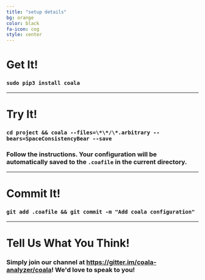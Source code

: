 ```yaml
---
title: "setup details"
bg: orange
color: black
fa-icon: cog
style: center
---
```


# Get It!

### `sudo pip3 install coala`

-------------------------

# Try It!

### `cd project && coala --files=\*\*/\*.arbitrary --bears=SpaceConsistencyBear --save`

### Follow the instructions. Your configuration will be automatically saved to the `.coafile` in the current directory.

-------------------------

# Commit It!

### `git add .coafile && git commit -m "Add coala configuration"`

-------------------------

# Tell Us What You Think!

### Simply join our channel at <https://gitter.im/coala-analyzer/coala>! We'd love to speak to you!
